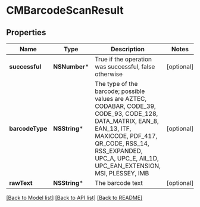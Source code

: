 # CMBarcodeScanResult

## Properties
Name | Type | Description | Notes
------------ | ------------- | ------------- | -------------
**successful** | **NSNumber*** | True if the operation was successful, false otherwise | [optional] 
**barcodeType** | **NSString*** | The type of the barcode; possible values are AZTEC, CODABAR, CODE_39, CODE_93, CODE_128, DATA_MATRIX, EAN_8, EAN_13, ITF, MAXICODE, PDF_417, QR_CODE, RSS_14, RSS_EXPANDED, UPC_A, UPC_E, All_1D, UPC_EAN_EXTENSION, MSI, PLESSEY, IMB | [optional] 
**rawText** | **NSString*** | The barcode text | [optional] 

[[Back to Model list]](../README.md#documentation-for-models) [[Back to API list]](../README.md#documentation-for-api-endpoints) [[Back to README]](../README.md)


